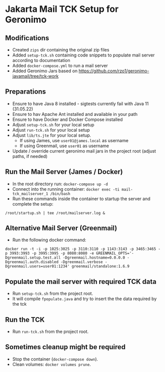 # Jakarta Mail TCK Setup for Geronimo

## Modifications

- Created `zips` dir containing the original zip files
- Added `setup-tck.sh` containing code snippets to populate mail server according to documentation
- Added `docker-compose.yml` to run a mail server
- Added Geronimo Jars based on https://github.com/rzo1/geronimo-javamail/tree/tck-work

## Preparations 

- Ensure to have Java 8 installed - sigtests currently fail with Java 11 (31.05.22)
- Ensure to hav Apache Ant installed and available in your path
- Ensure to have Docker and Docker Compose installed
- Adjust `setup-tck.sh` for your local setup
- Adjust `run-tck.sh` for your local setup
- Adjust `lib/ts.jte` for your local setup. 
  - If using James, use `user01@james.local` as username
  - If using Greenmail, use `user01` as username
- Update / override current geronimo mail jars in the project root (adjust paths, if needed) 

## Run the Mail Server (James / Docker)

- In the root directory run: `docker-compose up -d`
- Connect into the running container: `docker exec -ti mail-tck_mailserver_1 /bin/bash`
- Run these commands inside the container to startup the server and complete the setup:

```
/root/startup.sh | tee /root/mailserver.log &
```

## Alternative Mail Server (Greenmail)

- Run the following docker command:
```
docker run -t -i -p 1025:3025 -p 3110:3110 -p 1143:3143 -p 3465:3465 -p 3993:3993 -p 3995:3995 -p 8080:8080 -e GREENMAIL_OPTS='-Dgreenmail.setup.test.all -Dgreenmail.hostname=0.0.0.0 -Dgreenmail.auth.disabled -Dgreenmail.verbose -Dgreenmail.users=user01:1234' greenmail/standalone:1.6.9
```

## Populate the mail server with required TCK data

- Run `setup-tck.sh` from the project root. 
- It will compile `fpopulate.java` and try to insert the the data required by the tck

## Run the TCK

- Run `run-tck.sh` from the project root.

## Sometimes cleanup might be required

- Stop the container (`docker-compose down`).
- Clean volumes: `docker volumes prune`.

